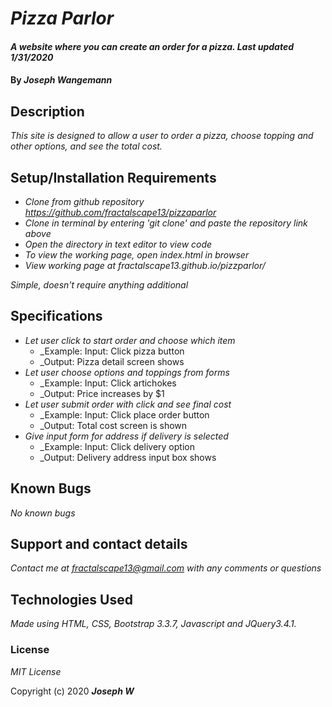 # _Pizza Parlor_

#### _A website where you can create an order for a pizza. Last updated 1/31/2020_

#### By _**Joseph Wangemann**_

## Description

_This site is designed to allow a user to order a pizza, choose topping and other options, and see the total cost._

## Setup/Installation Requirements

* _Clone from github repository https://github.com/fractalscape13/pizzaparlor_
* _Clone in terminal by entering 'git clone' and paste the repository link above_
* _Open the directory in text editor to view code_
* _To view the working page, open index.html in browser_
* _View working page at fractalscape13.github.io/pizzparlor/_

_Simple, doesn't require anything additional_

## Specifications


* _Let user click to start order and choose which item_
    * _Example: Input: Click pizza button
    * _Output: Pizza detail screen shows
* _Let user choose options and toppings from forms_
    * _Example: Input: Click artichokes
    * _Output: Price increases by $1
* _Let user submit order with click and see final cost_
    * _Example: Input: Click place order button
    * _Output: Total cost screen is shown
* _Give input form for address if delivery is selected_
    * _Example: Input: Click delivery option
    * _Output: Delivery address input box shows

## Known Bugs

_No known bugs_

## Support and contact details

_Contact me at fractalscape13@gmail.com with any comments or questions_

## Technologies Used

_Made using HTML, CSS, Bootstrap 3.3.7, Javascript and JQuery3.4.1._

### License

*MIT License*

Copyright (c) 2020 **_Joseph W_**